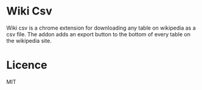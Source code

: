 # Wiki Csv

Wiki csv is a chrome extension for downloading any table on wikipedia as a csv file. The addon adds an export button to the bottom of every table on the wikipedia site.

# Licence

MIT